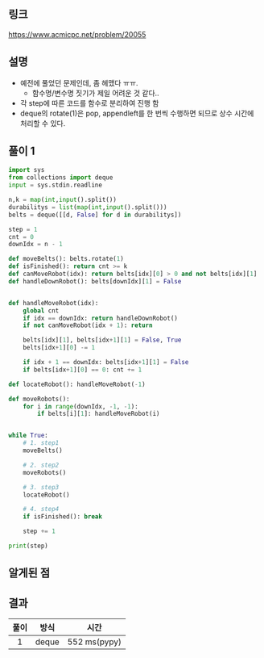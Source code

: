 ## 링크
https://www.acmicpc.net/problem/20055

## 설명
- 예전에 풀었던 문제인데, 좀 헤맸다 ㅠㅠ.
    - 함수명/변수명 짓기가 제일 어려운 것 같다.. 
- 각 step에 따른 코드를 함수로 분리하여 진행 함
- deque의 rotate(1)은 pop, appendleft를 한 번씩 수행하면 되므로 상수 시간에 처리할 수 있다.

## 풀이 1
```python
import sys
from collections import deque
input = sys.stdin.readline

n,k = map(int,input().split())
durabilitys = list(map(int,input().split()))
belts = deque([[d, False] for d in durabilitys])

step = 1
cnt = 0
downIdx = n - 1

def moveBelts(): belts.rotate(1)
def isFinished(): return cnt >= k
def canMoveRobot(idx): return belts[idx][0] > 0 and not belts[idx][1]
def handleDownRobot(): belts[downIdx][1] = False


def handleMoveRobot(idx):
    global cnt
    if idx == downIdx: return handleDownRobot()
    if not canMoveRobot(idx + 1): return

    belts[idx][1], belts[idx+1][1] = False, True
    belts[idx+1][0] -= 1

    if idx + 1 == downIdx: belts[idx+1][1] = False
    if belts[idx+1][0] == 0: cnt += 1

def locateRobot(): handleMoveRobot(-1)

def moveRobots():
    for i in range(downIdx, -1, -1):
        if belts[i][1]: handleMoveRobot(i)


while True:
    # 1. step1
    moveBelts()

    # 2. step2
    moveRobots()

    # 3. step3
    locateRobot()

    # 4. step4
    if isFinished(): break

    step += 1

print(step)
```

## 알게된 점

## 결과
|풀이|방식|시간|
|:---:|:---:|:--------:|
|1|deque|552 ms(pypy)| 